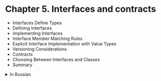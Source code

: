 # Chapter 5. Interfaces and contracts
- Interfaces Define Types
- Defining Interfaces
- Implementing Interfaces
- Interface Member Matching Rules
- Explicit Interface Implementation with Value Types
- Versioning Considerations
- Contracts
- Choosing Between Interfaces and Classes
- Summary

<details>
  <summary>In Russian</summary>

## Глава 5. Интерфейсы и контракты
- Интерфейсы определяют типы
- Определение интерфейсов
- Реализация интерфейсов
- Правила сопоставления членов интерфейсов
- Явная реализация интерфейса с помощью типа значений
- Соображения, касающиеся версий
- Контракты
- Выбор между интерфейсами и классами
- Резюме
</details>
